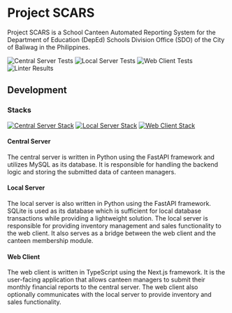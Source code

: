 # Project SCARS

Project SCARS is a School Canteen Automated Reporting System for the Department
of Education (DepEd) Schools Division Office (SDO) of the City of Baliwag in
the Philippines.

![Central Server Tests](https://github.com/Chris1320/inTransit/actions/workflows/central-server-tests.yml/badge.svg)
![Local Server Tests](https://github.com/Chris1320/inTransit/actions/workflows/local-server-tests.yml/badge.svg)
![Web Client Tests](https://github.com/Chris1320/inTransit/actions/workflows/web-client-tests.yml/badge.svg)
![Linter Results](https://github.com/Chris1320/inTransit/actions/workflows/lint.yml/badge.svg)

## Development

### Stacks

[![Central Server Stack](https://skillicons.dev/icons?i=py,fastapi,mysql,docker)](#central-server)
[![Local Server Stack](https://skillicons.dev/icons?i=py,fastapi,sqlite,arduino)](#local-server)
[![Web Client Stack](https://skillicons.dev/icons?i=nodejs,ts,html,css,react,tailwind,nextjs,vite)](#web-client)

#### Central Server

The central server is written in Python using the FastAPI framework and
utilizes MySQL as its database. It is responsible for handling the
backend logic and storing the submitted data of canteen managers.

#### Local Server

The local server is also written in Python using the FastAPI framework.
SQLite is used as its database which is sufficient for local database
transactions while providing a lightweight solution. The local server
is responsible for providing inventory management and sales functionality
to the web client. It also serves as a bridge between the web client
and the canteen membership module.

#### Web Client

The web client is written in TypeScript using the Next.js framework. It
is the user-facing application that allows canteen managers to submit
their monthly financial reports to the central server. The web client
also optionally communicates with the local server to provide inventory
and sales functionality.

